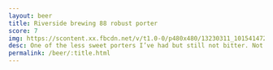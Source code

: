 ```yaml
---
layout: beer
title: Riverside brewing 88 robust porter
score: 7
img: https://scontent.xx.fbcdn.net/v/t1.0-0/p480x480/13230311_10154147276338745_1922289556115965636_n.jpg?oh=ad50a0b68b1cccf13b3e1b59f125d424&oe=59214461
desc: One of the less sweet porters I’ve had but still not bitter. Not my favourite
permalink: /beer/:title.html
---
```

